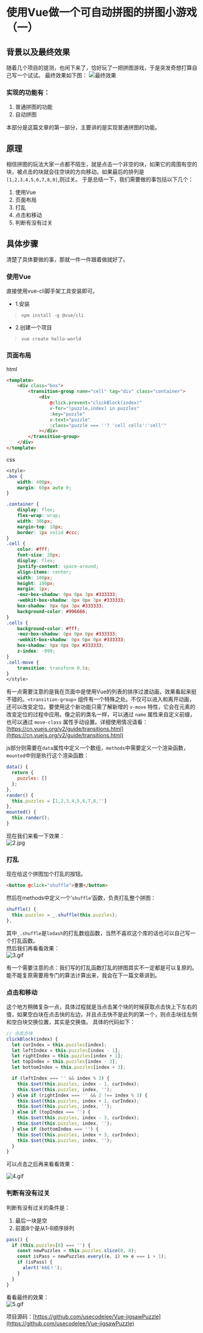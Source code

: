# 使用Vue做一个可自动拼图的拼图小游戏（一）

## 背景以及最终效果

随着几个项目的提测，也闲下来了，恰好玩了一把拼图游戏，于是突发奇想打算自己写一个试试。
最终效果如下图：
![最终效果](https://github.com/usecodelee/Vue-jigsawPuzzle/blob/master/img/20190327.gif?raw=true)

### 实现的功能有：

1. 普通拼图的功能
2. 自动拼图

本部分是这篇文章的第一部分，主要讲的是实现普通拼图的功能。

## 原理

相信拼图的玩法大家一点都不陌生，就是点击一个非空的块，如果它的周围有空的块，被点击的块就会往空块的方向移动。如果最后的排列是`[1,2,3,4,5,6,7,8,0]`,则过关。
于是总结一下，我们需要做的事包括以下几个：

1. 使用Vue
2. 页面布局
3. 打乱
4. 点击和移动
5. 判断有没有过关

## 具体步骤

清楚了具体要做的事，那就一件一件跟着做就好了。

### 使用Vue

直接使用vue-cli脚手架工具安装即可。

- 1.安装

> `npm install -g @vue/cli`

- 2.创建一个项目

> `vue create hello-world`

### 页面布局

html

```html
<template>
    <div class="box">
        <transition-group name="cell" tag="div" class="container">
            <div
                @click.prevent="clickBlock(index)"
                v-for="(puzzle,index) in puzzles"
                :key="puzzle"
                v-text="puzzle"
                :class="puzzle === ''? 'cell cells':'cell'"
            ></div>
        </transition-group>
    </div>
</template>
```

css

```css
<style>
.box {
    width: 400px;
    margin: 60px auto 0;
}

.container {
    display: flex;
    flex-wrap: wrap;
    width: 306px;
    margin-top: 10px;
    border: 1px solid #ccc;
}
.cell {
    color: #fff;
    font-size: 20px;
    display: flex;
    justify-content: space-around;
    align-items: center;
    width: 100px;
    height: 100px;
    margin: 1px;
    -moz-box-shadow: 0px 0px 3px #333333;
    -webkit-box-shadow: 0px 0px 3px #333333;
    box-shadow: 0px 0px 3px #333333;
    background-color: #996666;
}
.cells {
    background-color: #fff;
    -moz-box-shadow: 0px 0px 0px #333333;
    -webkit-box-shadow: 0px 0px 0px #333333;
    box-shadow: 0px 0px 0px #333333;
    z-index: -999;
}
.cell-move {
    transition: transform 0.5s;
}
</style>
```

有一点需要注意的是我在页面中是使用Vue的列表的排序过渡动画，效果看起来挺不错的。`<transition-group>` 组件有一个特殊之处。不仅可以进入和离开动画，还可以改变定位。要使用这个新功能只需了解新增的 `v-move` 特性，它会在元素的改变定位的过程中应用。像之前的类名一样，可以通过 `name` 属性来自定义前缀，也可以通过 `move-class` 属性手动设置。详细使用情况请看：  
[https://cn.vuejs.org/v2/guide/transitions.html](https://cn.vuejs.org/v2/guide/transitions.html)  

js部分则需要在`data`属性中定义一个数组，`methods`中需要定义一个渲染函数，`mounted`中则是执行这个渲染函数：  

```javascript
data() {
  return {
    puzzles: []
  };
},
rander() {
  this.puzzles = [1,2,3,4,5,6,7,8,'']
},
mounted() {
  this.rander();
}
```

现在我们来看一下效果：  
![2.jpg](https://github.com/usecodelee/Vue-jigsawPuzzle/blob/master/img/2.jpg?raw=true)

### 打乱

现在给这个拼图加个打乱的按钮。

```html
<button @click="shuffle">重置</button>
```

然后在methods中定义一个‘`shuffle`’函数，负责打乱整个拼图：

```javascript
shuffle() {
  this.puzzles = _.shuffle(this.puzzles);
},
```

其中`_.shuffle`是`lodash`的打乱数组函数，当然不喜欢这个库的话也可以自己写一个打乱函数。  
然后我们再看看效果：  
![3.gif](https://github.com/usecodelee/Vue-jigsawPuzzle/blob/master/img/3.gif?raw=true)

有一个需要注意的点：我们写的打乱函数打乱的拼图其实不一定都是可以复原的。能不能复原需要用专门的算法计算出来，我会在下一篇文章讲到。

### 点击和移动

这个地方稍微复杂一点，具体过程就是当点击某个块的时候获取点击快上下左右的值，如果空白块在点击快的左边，并且点击快不是此列的第一个，则点击块往左侧和空白块交换位置，其实是交换值。
具体的代码如下：  

```javascript
// 点击方块
clickBlock(index) {
  let curIndex = this.puzzles[index];
  let leftIndex = this.puzzles[index - 1];
  let rightIndex = this.puzzles[index + 1];
  let topIndex = this.puzzles[index - 3];
  let bottomIndex = this.puzzles[index + 3];

  if (leftIndex === '' && index % 3) {
    this.$set(this.puzzles, index - 1, curIndex);
    this.$set(this.puzzles, index, '');
  } else if (rightIndex === '' && 2 !== index % 3) {
    this.$set(this.puzzles, index + 1, curIndex);
    this.$set(this.puzzles, index, '');
  } else if (topIndex === '') {
    this.$set(this.puzzles, index - 3, curIndex);
    this.$set(this.puzzles, index, '');
  } else if (bottomIndex === '') {
    this.$set(this.puzzles, index + 3, curIndex);
    this.$set(this.puzzles, index, '');
  }
}
```

可以点击之后再来看看效果：

![4.gif](https://github.com/usecodelee/Vue-jigsawPuzzle/blob/master/img/4.gif?raw=true)

### 判断有没有过关

判断有没有过关的条件是：  

1. 最后一块是空
2. 前面8个是从1-8顺序排列

```javascript
pass() {
  if (this.puzzles[8] === '') {
    const newPuzzles = this.puzzles.slice(0, 8);
    const isPass = newPuzzles.every((e, i) => e === i + 1);
    if (isPass) {
      alert('666！');
    }
  }
}
```

看看最终的效果：  
![5.gif](https://github.com/usecodelee/Vue-jigsawPuzzle/blob/master/img/5.gif?raw=true)

项目源码：[https://github.com/usecodelee/Vue-jigsawPuzzle](https://github.com/usecodelee/Vue-jigsawPuzzle)